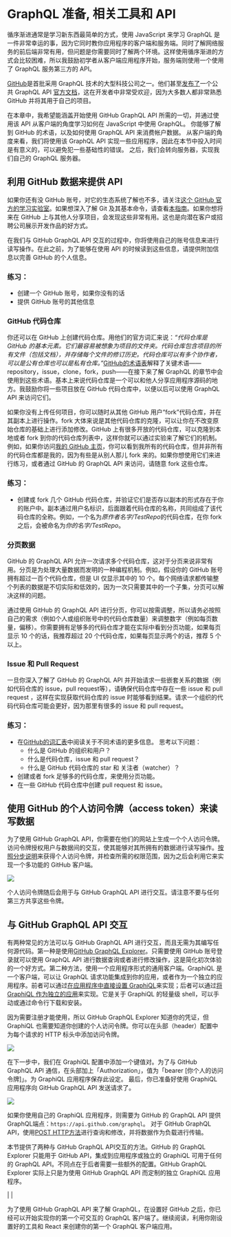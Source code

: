# GraphQL 准备, 相关工具和 API

循序渐进通常是学习新东西最简单的方式，使用 JavaScript 来学习 GraphQL 是一件非常幸运的事，因为它同时教你应用程序的客户端和服务端。同时了解网络服务的前后端非常有用，但问题是你需要同时了解两个环境。这样使用循序渐进的方式会比较困难，所以我鼓励初学者从客户端应用程序开始，服务端则使用一个使用了 GraphQL 服务第三方的 API。

[GitHub](https://github.com)是首批采用 GraphQL 技术的大型科技公司之一。他们甚至[发布了](https://githubengineering.com/the-github-graphql-api)一个公共 GraphQL API [官方文档](https://developer.github.com/v4)，这在开发者中非常受欢迎，因为大多数人都非常熟悉 GitHub 并将其用于自己的项目。

在本章中，我希望能涵盖开始使用 GitHub GraphQL API 所需的一切，并通过使用该 API 从客户端的角度学习如何在 JavaScript 中使用 GraphQL。 你能够了解到 GitHub 的术语，以及如何使用 GraphQL API 来消费帐户数据。 从客户端的角度来看，我们将使用该 GraphQL API 实现一些应用程序，因此在本节中投入时间是有意义的，可以避免犯一些基础性的错误。 之后，我们会转向服务器，实现我们自己的 GraphQL 服务器。

## 利用 GitHub 数据来提供 API

如果你还有没 GitHub 账号，对它的生态系统了解也不多，请关注[这个 GitHub 官方的学习实验室](https://lab.github.com/)。如果想深入了解 Git 及其基本命令，请查看[本指南](https://www.robinwieruch.de/git-essential-commands/)。如果你想将来在 GitHub 上与其他人分享项目，会发现这些非常有用。这也是向潜在客户或招聘公司展示开发作品的好方式。

在我们与 GitHub GraphQL API 交互的过程中，你将使用自己的账号信息来进行读写操作。在此之前，为了能够在使用 API 的时候读到这些信息，请提供附加信息以完善 GitHub 的个人信息。

### 练习：

* 创建一个 GitHub 账号，如果你没有的话
* 提供 GitHub 账号的其他信息

### GitHub 代码仓库

你还可以在 GitHub 上创建代码仓库。用他们的官方词汇来说：*“代码仓库是 GitHub 的基本元素。它们最容易被想象为项目的文件夹。代码仓库包含项目的所有文件（包括文档），并存储每个文件的修订历史。代码仓库可以有多个协作者，可以是公有仓库也可以是私有仓库。”*[GitHub的术语表](https://help.github.com/articles/github-glossary/)解释了关键术语——repository，issue，clone，fork，push——在接下来了解 GraphQL 的章节中会使用到这些术语。基本上来说代码仓库是一个可以和他人分享应用程序源码的地方。我鼓励你将一些项目放在 GitHub 代码仓库中，以便以后可以使用 GraphQL API 来访问它们。

如果你没有上传任何项目，你可以随时从其他 GitHub 用户“fork”代码仓库，并在其副本上进行操作。fork 大体来说是其他代码仓库的克隆，可以让你在不改变原始仓库的基础上进行添加修改。GitHub 上有很多开放的代码仓库，可以克隆到本地或者 fork 到你的代码仓库列表中，这样你就可以通过实验来了解它们的机制。例如，如果你访问[我的 GitHub 主页](https://github.com/rwieruch)，你可以看到我所有的代码仓库，但并非所有的代码仓库都是我的，因为有些是从别人那儿 fork 来的。如果你想使用它们来进行练习，或者通过 GitHub 的 GraphQL API 来访问，请随意 fork 这些仓库。

### 练习：

* 创建或 fork 几个 GitHub 代码仓库，并验证它们是否存以副本的形式存在于你的账户中。副本通过用户名标识，后面跟着代码仓库的名称，共同组成了该代码仓库的全称。例如，一个名为*原作者名字/TestRepo*的代码仓库，在你 fork 之后，会被命名为*你的名字/TestRepo*。

### 分页数据

GitHub 的 GraphQL API 允许一次请求多个代码仓库，这对于分页来说非常有用。分页是为处理大量数据而发明的一种编程机制。例如，假设你的 GitHub 账号拥有超过一百个代码仓库，但是 UI 仅显示其中的 10 个。每个网络请求都传输整个列表的数据是不切实际和低效的，因为一次只需要其中的一个子集，分页可以解决这样的问题。

通过使用 GitHub 的 GraphQL API 进行分页，你可以按需调整，所以请务必按照自己的需求（例如个人或组织账号中的代码仓库数量）来调整数字（例如每页数量，偏移）。你需要拥有足够多的代码仓库才能在实际中看到分页功能，如果每页显示 10 个的话，我推荐超过 20 个代码仓库，如果每页显示两个的话，推荐 5 个以上。

### Issue 和 Pull Request

一旦你深入了解了 GitHub 的 GraphQL API 并开始请求一些嵌套关系的数据（例如代码仓库的 issue，pull request等），请确保代码仓库中存在一些 issue 和 pull request ，这样在实现获取代码仓库的 issue 时能够看到结果。请求一个组织的代码代码仓库可能会更好，因为那里有很多的 issue 和 pull request。

### 练习：

* 在[GitHub的词汇表](https://help.github.com/articles/github-glossary/)中阅读关于不同术语的更多信息。 思考以下问题：
  * 什么是 GitHub 的组织和用户？
  * 什么是代码仓库，issue 和 pull request？
  * 什么是 GitHub 代码仓库的 star 和 关注者（watcher）？
* 创建或者 fork 足够多的代码仓库，来使用分页功能。
* 在一些 GitHub 代码仓库中创建 pull request 和 issue。

## 使用 GitHub 的个人访问令牌（access token）来读写数据

为了使用 GitHub GraphQL API，你需要在他们的网站上生成一个个人访问令牌。访问令牌授权用户与数据间的交互，使其能够对其所拥有的数据进行读写操作。[按照分步说明](https://help.github.com/articles/creating-a-personal-access-token-for-the-command-line)来获得个人访问令牌，并检查所需的权限范围，因为之后会利用它来实现一个多功能的 GitHub 客户端。

![](images/github-personal-access-token_1024.jpg)

个人访问令牌随后会用于与 GitHub GraphQL API 进行交互。请注意不要与任何第三方共享这些令牌。

## 与 GitHub GraphQL API 交互

有两种常见的方法可以与 GitHub GraphQL API 进行交互，而且无需为其编写任何源代码。第一种是使用[GitHub GraphQL Explorer](https://developer.github.com/v4/explorer/)。只需要使用 GitHub 账号登录就可以使用 GraphQL API 进行数据查询或者进行修改操作，这是简化初次体验的一个好方式。第二种方法，使用一个应用程序形式的通用客户端。GraphiQL 是一个客户端，可以让 GraphQL 请求功能集成到你的应用，或者作为一个独立的应用程序。前者可以通过[在应用程序中直接设置 GraphiQL](https://github.com/skevy/graphiql-app)来实现；后者可以通过[将 GraphiQL 作为独立的应用](https://github.com/skevy/graphiql-app)来实现。它是关于 GraphiQL 的轻量级 shell，可以手动或通过命令行下载和安装。

因为需要注册才能使用，所以 GitHub GraphQL Explorer 知道你的凭证，但 GraphiQL 也需要知道你创建的个人访问令牌。你可以在头部（header）配置中为每个请求的 HTTP 标头中添加访问令牌。

![](images/graphiql-headers_1024.jpg)

在下一步中，我们在 GraphiQL 配置中添加一个键值对。为了与 GitHub GraphQL API 通信，在头部加上「Authorization」，值为「bearer [你个人的访问令牌]」。为 GraphiQL 应用程序保存此设定。 最后，你已准备好使用 GraphiQL 应用程序向 GitHub GraphQL API 发送请求了。

![](images/graphiql-authorization_1024.jpg)

如果你使用自己的 GraphiQL 应用程序，则需要为 GitHub 的 GraphQL API 提供 GraphQL端点：`https://api.github.com/graphql`。 对于 GitHub GraphQL API，使用[POST HTTP方法](https://en.wikipedia.org/wiki/Hypertext_Transfer_Protocol#Request_methods)进行查询和修改，并将数据作为负载进行传输。

本节提供了两种与 GitHub GraphQL API交互的方法。GitHub 的 GraphQL Explorer 只能用于 GitHub API，集成到应用程序或独立的 GraphiQL 可用于任何的 GraphQL API。不同点在于后者需要一些额外的配置。GitHub GraphQL Explorer 实际上只是为使用 GitHub GraphQL API 而定制的独立 GraphiQL 应用程序。

| |

为了使用 GitHub GraphQL API 来了解 GraphQL，在设置好 GitHub 之后，你已经可以开始实现你的第一个可交互的 GraphQL 客户端了。继续阅读，利用你刚设置好的工具和 React 来创建你的第一个 GraphQL 客户端应用。
